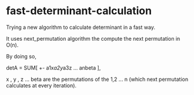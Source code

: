# fast-determinant-calculation  
Trying a new algorithm to calculate determinant in a fast way.  

It uses next_permutation algorithm the compute the next permutation in O(n).  

By doing so,  

detA = SUM[ +- a1x*a2y*a3z ... anbeta ],  

x , y , z ... beta  are the permutations of the 1,2 ... n  (which next permutation calculates at every iteration).   
